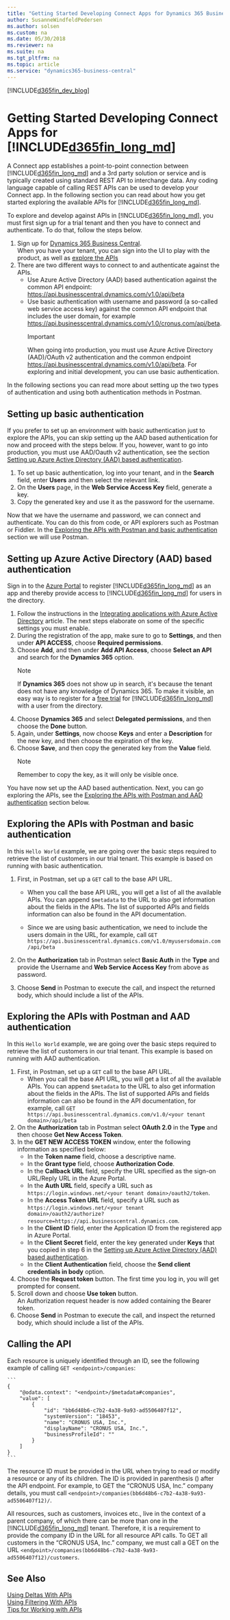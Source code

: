 ```yaml
---
title: "Getting Started Developing Connect Apps for Dynamics 365 Business Central"
author: SusanneWindfeldPedersen
ms.author: solsen
ms.custom: na
ms.date: 05/30/2018
ms.reviewer: na
ms.suite: na
ms.tgt_pltfrm: na
ms.topic: article
ms.service: "dynamics365-business-central"
---
```


[!INCLUDE[d365fin_dev_blog](includes/d365fin_dev_blog.md)]

# Getting Started Developing Connect Apps for [!INCLUDE[d365fin_long_md](includes/d365fin_long_md.md)]
A Connect app establishes a point-to-point connection between [!INCLUDE[d365fin_long_md](includes/d365fin_long_md.md)] and a 3rd party solution or service and is typically created using standard REST API to interchange data. Any coding language capable of calling REST APIs can be used to develop your Connect app. In the following section you can read about how you get started exploring the available APIs for [!INCLUDE[d365fin_long_md](includes/d365fin_long_md.md)].

To explore and develop against APIs in [!INCLUDE[d365fin_long_md](includes/d365fin_long_md.md)], you must first sign up for a trial tenant and then you have to connect and authenticate. To do that, follow the steps below.

1. Sign up for [Dynamics 365 Business Central](https://signup.microsoft.com/signup?sku=6a4a1628-9b9a-424d-bed5-4118f0ede3fd&ru=https%3A%2F%2Fbusinesscentral.dynamics.com%2FSandbox%2F%3FredirectedFromSignup%3D1).  
When you have your tenant, you can sign into the UI to play with the product, as well as [explore the APIs](/dynamics-nav/fin-graph/)
2. There are two different ways to connect to and authenticate against the APIs.  
    - Use Azure Active Directory (AAD) based authentication against the common API endpoint: https://api.businesscentral.dynamics.com/v1.0/api/beta
    - Use basic authentication with username and password (a so-called web service access key) against the common API endpoint that includes the user domain, for example https://api.businesscentral.dynamics.com/v1.0/cronus.com/api/beta.  
        > [!IMPORTANT]  
        > When going into production, you must use Azure Active Directory (AAD)/OAuth v2 authentication and the common endpoint https://api.businesscentral.dynamics.com/v1.0/api/beta. For exploring and initial development, you can use basic authentication.

In the following sections you can read more about setting up the two types of authentication and using both authentication methods in Postman.

## Setting up basic authentication
If you prefer to set up an environment with basic authentication just to explore the APIs, you can skip setting up the AAD based authentication for now and proceed with the steps below. If you, however, want to go into production, you must use AAD/Oauth v2 authentication, see the section [Setting up Azure Active Directory (AAD) based authentication](#setting-up-azure-active-directory-(aad)-based-authentication).

1. To set up basic authentication, log into your tenant, and in the **Search** field, enter **Users** and then select the relevant link.
2. On the **Users** page, in the **Web Service Access Key** field, generate a key.  
3. Copy the generated key and use it as the password for the username. 

Now that we have the username and password, we can connect and authenticate. You can do this from code, or API explorers such as Postman or Fiddler. In the [Exploring the APIs with Postman and basic authentication](#exploring-the-apis-with-postman-and-basic-authentication) section we will use Postman.

## Setting up Azure Active Directory (AAD) based authentication
Sign in to the [Azure Portal](https://portal.azure.com) to register [!INCLUDE[d365fin_long_md](includes/d365fin_long_md.md)] as an app and thereby provide access to [!INCLUDE[d365fin_long_md](includes/d365fin_long_md.md)] for users in the directory.

1. Follow the instructions in the [Integrating applications with Azure Active Directory](https://docs.microsoft.com/en-us/azure/active-directory/develop/active-directory-integrating-applications) article. The next steps elaborate on some of the specific settings you must enable.
2. During the registration of the app, make sure to go to **Settings**, and then under **API ACCESS**, choose **Required permissions**.
3. Choose **Add**, and then under **Add API Access**, choose **Select an API** and search for the **Dynamics 365** option.  
    > [!NOTE]  
    > If **Dynamics 365** does not show up in search, it's because the tenant does not have any knowledge of Dynamics 365. To make it visible, an easy way is to register for a [free trial](https://signup.microsoft.com/signup?sku=6a4a1628-9b9a-424d-bed5-4118f0ede3fd&ru=https%3A%2F%2Fbusinesscentral.dynamics.com%2FSandbox%2F%3FredirectedFromSignup%3D1) for [!INCLUDE[d365fin_long_md](includes/d365fin_long_md.md)] with a user from the directory. 
4. Choose **Dynamics 365** and select **Delegated permissions**, and then choose the **Done** button.
5. Again, under **Settings**, now choose **Keys** and enter a **Description** for the new key, and then choose the expiration of the key. 
6. Choose **Save**, and then copy the generated key from the **Value** field.  
    > [!NOTE]  
    > Remember to copy the key, as it will only be visible once.

You have now set up the AAD based authentication. Next, you can go exploring the APIs, see the [Exploring the APIs with Postman and AAD authentication](#exploring-the-apis-with-postman-and-aad-authentication) section below.

## Exploring the APIs with Postman and basic authentication
In this `Hello World` example, we are going over the basic steps required to retrieve the list of customers in our trial tenant. This example is based on running with basic authentication. 

1.	First, in Postman, set up a `GET` call to the base API URL.  
    - When you call the base API URL, you will get a list of all the available APIs. You can append `$metadata` to the URL to also get information about the fields in the APIs. The list of supported APIs and fields information can also be found in the API documentation.

    - Since we are using basic authentication, we need to include the users domain in the URL, for example, call `GET https://api.businesscentral.dynamics.com/v1.0/myusersdomain.com/api/beta`
    
2. On the **Authorization** tab in Postman select **Basic Auth** in the **Type** and provide the Username and **Web Service Access Key** from above as password. 

3. Choose **Send** in Postman to execute the call, and inspect the returned body, which should include a list of the APIs.

## Exploring the APIs with Postman and AAD authentication
In this `Hello World` example, we are going over the basic steps required to retrieve the list of customers in our trial tenant. This example is based on running with AAD authentication.

1. First, in Postman, set up a `GET` call to the base API URL.
    - When you call the base API URL, you will get a list of all the available APIs. You can append `$metadata` to the URL to also get information about the fields in the APIs. The list of supported APIs and fields information can also be found in the API documentation, for example, call `GET https://api.businesscentral.dynamics.com/v1.0/<your tenant domain>/api/beta`
2. On the **Authorization** tab in Postman select **OAuth 2.0** in the **Type** and then choose **Get New Access Token**. 
3. In the **GET NEW ACCESS TOKEN** window, enter the following information as specified below:
    - In the **Token name** field, choose a descriptive name.
    - In the **Grant type** field, choose **Authorization Code**.
    - In the **Callback URL** field, specify the URL specified as the sign-on URL/Reply URL in the Azure Portal.
    - In the **Auth URL** field, specify a URL such as `https://login.windows.net/<your tenant domain>/oauth2/token`.
    - In the **Access Token URL** field, specify a URL such as `https://login.windows.net/<your tenant domain>/oauth2/authorize?resource=https://api.businesscentral.dynamics.com`.
    - In the **Client ID** field, enter the Application ID from the registered app in Azure Portal.
    - In the **Client Secret** field, enter the key generated under **Keys** that you copied in step 6 in the [Setting up Azure Active Directory (AAD) based authentication](#setting-up-azure-active-directory-(aad)-based-authentication).
    - In the **Client Authentication** field, choose the **Send client credentials in body** option.
4. Choose the **Request token** button. The first time you log in, you will get prompted for consent.
5. Scroll down and choose **Use token** button.  
An Authorization request header is now added containing the Bearer token.
6. Choose **Send** in Postman to execute the call, and inspect the returned body, which should include a list of the APIs.

## Calling the API
Each resource is uniquely identified through an ID, see the following example of calling `GET <endpoint>/companies`:  

    ``` 
    {
        "@odata.context": "<endpoint>/$metadata#companies",
        "value": [
            {
                "id": "bb6d48b6-c7b2-4a38-9a93-ad5506407f12",
                "systemVersion": "18453",
                "name": "CRONUS USA, Inc.",
                "displayName": "CRONUS USA, Inc.",
                "businessProfileId": ""
            }
        ]
    }
    ```


The resource ID must be provided in the URL when trying to read or modify a resource or any of its children. The ID is provided in parenthesis () after the API endpoint. For example, to GET the “CRONUS USA, Inc.” company details, you must call `<endpoint>/companies(bb6d48b6-c7b2-4a38-9a93-ad5506407f12)/`.

All resources, such as customers, invoices etc., live in the context of a parent company, of which there can be more than one in the [!INCLUDE[d365fin_long_md](includes/d365fin_long_md.md)] tenant. Therefore, it is a requirement to provide the company ID in the URL for all resource API calls. To GET all customers in the “CRONUS USA, Inc.” company, we must call a GET on the URL `<endpoint>/companies(bb6d48b6-c7b2-4a38-9a93-ad5506407f12)/customers`.

## See Also
[Using Deltas With APIs](devenv-connect-apps-delta.md)  
[Using Filtering With APIs](devenv-connect-apps-filtering.md)  
[Tips for Working with APIs](devenv-connect-apps-tips.md)